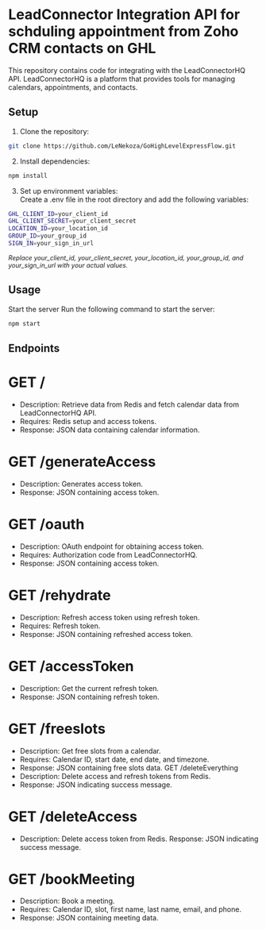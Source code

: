 ﻿# LeadConnector Integration API for  schduling appointment from Zoho CRM contacts on GHL

This repository contains code for integrating with the LeadConnectorHQ API. LeadConnectorHQ is a platform that provides tools for managing calendars, appointments, and contacts.

## Setup

1. Clone the repository:

```bash
git clone https://github.com/LeNekoza/GoHighLevelExpressFlow.git
```
2. Install dependencies:
```bash
npm install
```
3. Set up environment variables:<br/>
Create a .env file in the root directory and add the following variables:
```bash
GHL_CLIENT_ID=your_client_id
GHL_CLIENT_SECRET=your_client_secret
LOCATION_ID=your_location_id
GROUP_ID=your_group_id
SIGN_IN=your_sign_in_url
```
<span style="font-size:0.9em; font-style:italic;">Replace your_client_id, your_client_secret, your_location_id, your_group_id, and your_sign_in_url with your actual values.
</span>

## Usage
Start the server
Run the following command to start the server:
```bash
npm start
```
## Endpoints
<h1>GET / </h1>
<ul>
<li>Description: Retrieve data from Redis and fetch calendar data from LeadConnectorHQ API.</li>
<li>Requires: Redis setup and access tokens.</li>
<li>Response: JSON data containing calendar information.</li>
</ul>
<h1>GET /generateAccess</h1>
<ul>
<li>Description: Generates access token.</li>
<li>Response: JSON containing access token.</li>
</ul>
<h1>GET /oauth</h1>
<ul>
<li>Description: OAuth endpoint for obtaining access token.</li>
<li>Requires: Authorization code from LeadConnectorHQ.</li>
<li>Response: JSON containing access token.</li>
</ul>
<h1>GET /rehydrate</h1>
<ul>
<li>Description: Refresh access token using refresh token.</li>
<li>Requires: Refresh token.</li>
<li>Response: JSON containing refreshed access token.</li>
</ul>
<h1>GET /accessToken</h1>
<ul>
<li>
Description: Get the current refresh token.</li>
<li>Response: JSON containing refresh token.</li>
</ul>
<h1>GET /freeslots</h1>
<ul>
<li>Description: Get free slots from a calendar.</li>
<li>Requires: Calendar ID, start date, end date, and timezone.</li>
<li>Response: JSON containing free slots data.
GET /deleteEverything</li>
<li>Description: Delete access and refresh tokens from Redis.</li>
<li>Response: JSON indicating success message.</li>
</ul>
<h1>GET /deleteAccess</h1>
<ul><li>Description: Delete access token from Redis.
Response: JSON indicating success message.</li>
</ul>
<h1>GET /bookMeeting</h1>
<ul><li>Description: Book a meeting.</li>
<li>Requires: Calendar ID, slot, first name, last name, email, and phone.</li>
<li>Response: JSON containing meeting data.</li>
</ul>
